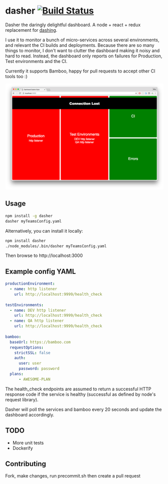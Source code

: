 # dasher [![Build Status](https://travis-ci.org/mikefarah/dasher.svg?branch=master)](https://travis-ci.org/mikefarah/dasher)
Dasher the daringly delightful dashboard. A node + react + redux replacement for [dashing](https://github.com/Shopify/dashing/blob/master/README.md).

I use it to monitor a bunch of micro-services across several environments, and relevant the CI builds and deployments. Because there are so many things to monitor, I don't want to clutter the dashboard making it noisy and hard to read. Instead, the dashboard only reports on failures for Production, Test environments and the CI.

Currently it supports Bamboo, happy for pull requests to accept other CI tools too :)

![Screenshot](screenshot.png)

## Usage

```sh
npm install -g dasher
dasher myTeamsConfig.yaml
```

Alternatively, you can install it locally:

```sh
npm install dasher
./node_modules/.bin/dasher myTeamsConfig.yaml
```

Then browse to http://localhost:3000

## Example config YAML

```yaml
productionEnvironment:
  - name: http listener
    url: http://localhost:9999/health_check

testEnvironments:
  - name: DEV http listener
    url: http://localhost:9999/health_check
  - name: QA http listener
    url: http://localhost:9999/health_check

bamboo:
  baseUrl: https://bamboo.com
  requestOptions:
    strictSSL: false
    auth:
      user: user
      password: password
  plans:
      - AWESOME-PLAN
```

The health_check endpoints are assumed to return a successful HTTP response code if the service is healthy (successful as defined by node's request library).

Dasher will poll the services and bamboo every 20 seconds and update the dashboard accordingly.

## TODO

- More unit tests
- Dockerify


## Contributing

Fork, make changes, run precommit.sh then create a pull request
